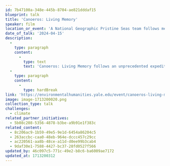 ```yaml
---
id: 7b47100a-348e-445b-8704-ae821dddaf15
blueprint: talk
title: 'Canoeros: Living Memory'
speaker: film
location_or_event: 'A National Geographic Pristine Seas team follows members of the Kawésqar people to an extraordinary marine reserve in Chile’s Patagonia.'
date_of_talk: '2024-04-15'
description:
  -
    type: paragraph
    content:
      -
        type: text
        text: 'Canoeros: Living Memory follows an unprecedented expedition of the National Geographic Pristine Seas team with members ofthe Kawésqar people to an extraordinary marine reserve in Chile’s Patagonia. Together they explore some of the most unique and least studied marine ecosystems on the planet, including vast kelp forests, glaciers, and fjords, in an effort toprotect them against threats posed by the devastating impacts of salmon farming.'
  -
    type: paragraph
    content:
      -
        type: hardBreak
link: 'https://environmentalhumanities.yale.edu/event/canoeros-living-memory-school-environment'
image: image-1713200020.png
collection_type: talk
challenges:
  - climate
related_partner_initiatives:
  - 5b08c208-5356-4878-b3be-a9b91e1f383c
related_content:
  - 8c206ac9-1b59-49e5-9e1d-6454a86204c5
  - 263accbc-caa0-48eb-964e-dccc457c29cc
  - ac220561-aa8b-48ce-a11d-d0ee99b3cab4
  - 9daf30e1-7588-4427-bc37-28fd0527f566
updated_by: 46c097c5-771c-49e2-b8c6-ba6009ae7172
updated_at: 1713200312
---
```

